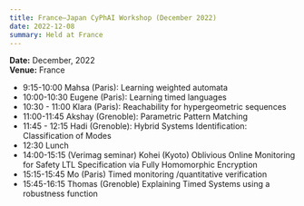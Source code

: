 ```yaml
---
title: France–Japan CyPhAI Workshop (December 2022)
date: 2022-12-08
summary: Held at France
---
```

**Date:** December, 2022  
**Venue:** France

+ 9:15-10:00 Mahsa (Paris): Learning weighted automata
+ 10:00-10:30 Eugene (Paris): Learning timed languages
+ 10:30 - 11:00 Klara (Paris): Reachability for hypergeometric sequences
+ 11:00-11:45 Akshay (Grenoble): Parametric Pattern Matching
+ 11:45 - 12:15 Hadi (Grenoble): Hybrid Systems Identification: Classification of Modes
+ 12:30 Lunch
+ 14:00-15:15 (Verimag seminar) Kohei (Kyoto) Oblivious Online Monitoring for Safety LTL Specification via Fully Homomorphic Encryption
+ 15:15-15:45 Mo (Paris) Timed monitoring /quantitative verification
+ 15:45-16:15 Thomas (Grenoble) Explaining Timed Systems using a robustness function